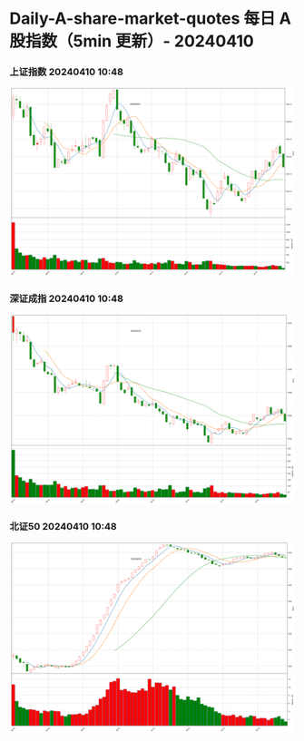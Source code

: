 
# Daily-A-share-market-quotes 每日 A 股指数（5min 更新）- 20240410

### 上证指数 20240410 10:48
![](./fig/2024/4/20240410-sh000001.png)

### 深证成指 20240410 10:48
![](./fig/2024/4/20240410-sz399001.png)

### 北证50 20240410 10:48
![](./fig/2024/4/20240410-bj899050.png)
